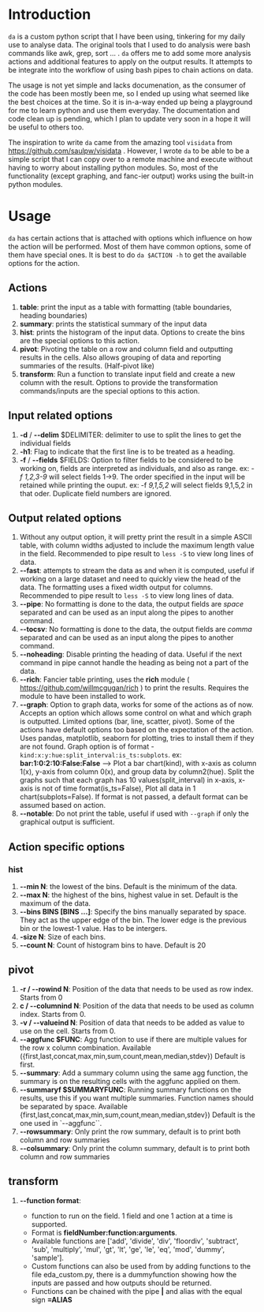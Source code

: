 # Introduction

`da` is a custom python script that I have been using, tinkering for my daily use to analyse data. The original tools that I used to do analysis were bash commands like awk, grep, sort ... . `da` offers me to add some more analysis actions and additional features to apply on the output results. It attempts to be integrate into the workflow of using bash pipes to chain actions on data.

The usage is not yet simple and lacks documenation, as the consumer of the code has been mostly been me, so I ended up using what seemed like the best choices at the time. So it is in-a-way ended up being a playground for me to learn python and use them everyday. The documentation and code clean up is pending, which I plan to update very soon in a hope it will be useful to others too.

The inspiration to write `da` came from the amazing tool `visidata` from https://github.com/saulpw/visidata . However, I wrote `da` to be able to be a simple script that I can copy over to a remote machine and execute without having to worry about installing python modules. So, most of the functionality (except graphing, and fanc-ier output) works using the built-in python modules.

# Usage
`da` has certain actions that is attached with options which influence on how the action will be performed. Most of them have common options, some of them have special ones. It is best to do `da $ACTION -h` to get the available options for the action.

## Actions
1. **table**: print the input as a table with formatting (table boundaries, heading boundaries)
2. **summary**: prints the statistical summary of the input data
3. **hist**: prints the histogram of the input data. Options to create the bins are the special options to this action.
4. **pivot**: Pivoting the table on a row and column field and outputting results in the cells. Also allows grouping of data and reporting summaries of the results. (Half-pivot like)
5. **transform**: Run a function to translate input field and create a new column with the result. Options to provide the transformation commands/inputs are the special options to this action.

## Input related options
1. **-d** / **--delim** $DELIMITER: delimiter to use to split the lines to get the individual fields
2. **-h1**: Flag to indicate that the first line is to be treated as a heading.
3. **-f** / **--fields** $FIELDS: Option to filter fields to be considered to be working on, fields are interpreted as individuals, and also as range. ex: *-f 1,2,3-9* will select fields 1->9. The order specified in the input will be retained while printing the ouput. ex: -f *9,1,5,2* will select fields 9,1,5,2 in that oder. Duplicate field numbers are ignored.

## Output related options
1. Without any output option, it will pretty print the result in a simple ASCII table, with column widths adjusted to include the maximum length value in the field. Recommended to pipe result to `less -S` to view long lines of data.
2. **--fast**: attempts to stream the data as and when it is computed, useful if working on a large dataset and need to quickly view the head of the data. The formatting uses a fixed width output for columns. Recommended to pipe result to `less -S` to view long lines of data.
3. **--pipe**: No formatting is done to the data, the output fields are *space* separated and can be used as an input along the pipes to another command.
4. **--tocsv**: No formatting is done to the data, the output fields are *comma* separated and can be used as an input along the pipes to another command.
5. **--noheading**: Disable printing the heading of data. Useful if the next command in pipe cannot handle the heading as being not a part of the data.
6. **--rich**: Fancier table printing, uses the **rich** module ( https://github.com/willmcgugan/rich ) to print the results. Requires the module to have been installed to work.
7. **--graph**: Option to graph data, works for some of the actions as of now. Accepts an option which allows some control on what and which graph is outputted. Limited options (bar, line, scatter, pivot). Some of the actions have default options too based on the expectation of the action. Uses pandas, matplotlib, seaborn for plotting, tries to install them if they are not found. Graph option is of format - `kind:x:y:hue:split_interval:is_ts:subplots`. ex: **bar:1:0:2:10:False:False** --> Plot a bar chart(kind), with x-axis as column 1(x), y-axis from column 0(x), and group data by column2(hue). Split the graphs such that each  graph has 10 values(split_interval) in x-axis, x-axis is not of time format(is_ts=False), Plot all data in 1 chart(subplots=False). If format is not passed, a default format can be assumed based on action.
8. **--notable**: Do not print the table, useful if used with `--graph` if only the graphical output is sufficient.

## Action specific options

### hist
1. **--min N**: the lowest of the bins. Default is the minimum of the data.
2. **--max N**: the highest of the bins, highest value in set. Default is the maximum of the data.
3. **--bins BINS [BINS ...]**: Specify the bins manually separated by space. They act as the upper edge of the bin. The lower edge is the previous bin or the lowest-1 value. Has to be intergers.
4. **-size N**: Size of each bins.
5. **--count N**: Count of histogram bins to have. Default is 20

## pivot
1. **-r / --rowind N**: Position of the data that needs to be used as row index. Starts from 0
2. **c / --columnind N**: Position of the data that needs to be used as column index. Starts from 0.
3. **-v / --valueind N**: Position of data that needs to be added as value to use on the cell. Starts from 0.
4. **--aggfunc $FUNC**: Agg function to use if there are multiple values for the row x column combination. Available ({first,last,concat,max,min,sum,count,mean,median,stdev}) Default is first.
5. **--summary**: Add a summary column using the same agg function, the summary is on the resulting cells with the aggfunc applied on them.
6. **--summaryf $SUMMARYFUNC**: Running summary functions on the results, use this if you want multiple summaries. Function names should be separated by space. Available {first,last,concat,max,min,sum,count,mean,median,stdev}) Default is the one used in `--aggfunc``.
7. **--rowsummary**: Only print the row summary, default is to print both column and row summaries
8. **--colsummary**: Only print the column summary, default is to print both column and row summaries

## transform
1. **--function format**: 

   - function to run on the field. 1 field and one 1 action at a time is supported. 
   - Format is **fieldNumber:function:arguments**. 
   - Available functions are ['add', 'divide', 'div', 'floordiv', 'subtract', 'sub', 'multiply', 'mul', 'gt', 'lt', 'ge', 'le', 'eq', 'mod', 'dummy', 'sample']. 
   - Custom functions can also be used from by adding functions to the file eda_custom.py, there is a dummyfunction showing how the inputs are passed and how outputs should be returned. 
   - Functions can be chained with the pipe **|** and alias with the equal sign **=ALIAS**

